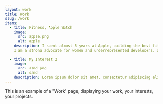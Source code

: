 ```yaml
---
layout: work
title: Work
slug: /work
items:
  - title: Fitness, Apple Watch
    image:
      src: apple.png
      alt: apple
    description: I spent almost 5 years at Apple, building the best fitness software in the world. I built and managed Fitness+, the first fitness service built for Apple Watch. My team built user experiences on iPhone, iPad, AppleTV, and Apple Watch that spanned customer acquisition and onboarding, personalized recommendations, in-session workout experiences, and more. Before Fitness+, I worked on personalized activity coaching and activity sharing, two more features that help users love their Apple Watch.  
    I am a strong advocate for women and underrepresented developers, and made meaningful changes at Apple for these groups. I founded and led Women on Watch and Women in Fitness, and spearheaded changes for more equitable, transparent recruiting processes. The work I did in these areas fueled and inspired me in every facet of my professional life. 
    
  - title: My Interest 2
    image:
      src: sand.png
      alt: sand
    description: Lorem ipsum dolor sit amet, consectetur adipiscing elit, sed do eiusmod tempor incididunt ut labore et dolore magna aliqua. Ut enim ad minim veniam, quis nostrud exercitation ullamco laboris nisi ut aliquip ex ea commodo consequat. Duis aute irure dolor in reprehenderit in voluptate velit esse cillum dolore eu fugiat nulla pariatur.
---
```


This is an example of a "Work" page, displaying your work, your interests, your projects.
<br />
<br />
